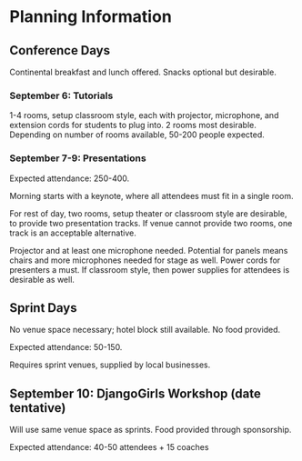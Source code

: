 # Planning Information

## Conference Days

Continental breakfast and lunch offered. Snacks optional but desirable.

### September 6: Tutorials

1-4 rooms, setup classroom style, each with projector, microphone, and extension cords for students to plug into. 2 rooms most desirable. Depending on number of rooms available, 50-200 people expected.

### September 7-9: Presentations

Expected attendance: 250-400.

Morning starts with a keynote, where all attendees must fit in a single room.

For rest of day, two rooms, setup theater or classroom style are desirable, to provide two presentation tracks. If venue cannot provide two rooms, one track is an acceptable alternative.

Projector and at least one microphone needed. Potential for panels means chairs and more microphones needed for stage as well. Power cords for presenters a must. If classroom style, then power supplies for attendees is desirable as well.

## Sprint Days

No venue space necessary; hotel block still available. No food provided.

Expected attendance: 50-150.

Requires sprint venues, supplied by local businesses.

## September 10: DjangoGirls Workshop (date tentative)

Will use same venue space as sprints. Food provided through sponsorship.

Expected attendance: 40-50 attendees + 15 coaches
